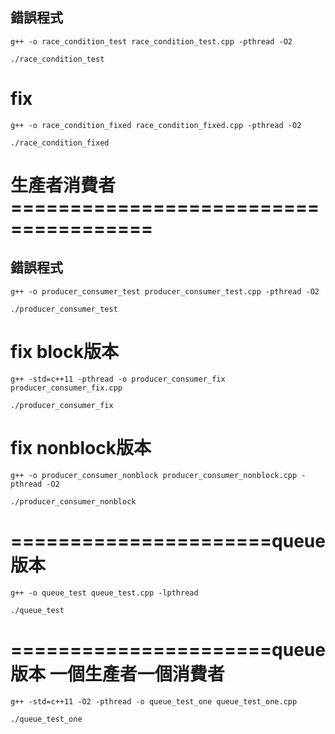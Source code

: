 


## 錯誤程式
```
g++ -o race_condition_test race_condition_test.cpp -pthread -O2
```
```
./race_condition_test
```


# fix
```
g++ -o race_condition_fixed race_condition_fixed.cpp -pthread -O2
```
```
./race_condition_fixed
```


# 生產者消費者======================================
## 錯誤程式
```
g++ -o producer_consumer_test producer_consumer_test.cpp -pthread -O2
```
```
./producer_consumer_test
```


# fix  block版本
```
g++ -std=c++11 -pthread -o producer_consumer_fix producer_consumer_fix.cpp
```
```
./producer_consumer_fix
```

# fix  nonblock版本
```
g++ -o producer_consumer_nonblock producer_consumer_nonblock.cpp -pthread -O2
```
```
./producer_consumer_nonblock
```

# ======================queue版本
```
g++ -o queue_test queue_test.cpp -lpthread
```
```
./queue_test
```


# ======================queue版本 一個生產者一個消費者
```
g++ -std=c++11 -O2 -pthread -o queue_test_one queue_test_one.cpp
```
```
./queue_test_one
```